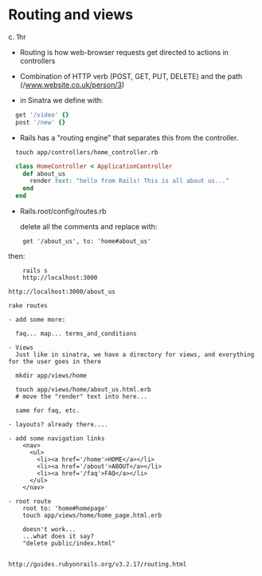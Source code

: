 # Routing and views 

c. 1hr

- Routing is how web-browser requests get directed to actions in controllers
- Combination of HTTP verb (POST, GET, PUT, DELETE) and the path (/www.website.co.uk/person/3)

- in Sinatra we define with:

```ruby
  get '/video' {}
  post '/new' {}
```
- Rails has a "routing engine" that separates this from the controller.
```
  touch app/controllers/home_controller.rb
```

```ruby
  class HomeController < ApplicationController
    def about_us
      render text: "hello from Rails! This is all about us..."
    end
  end
```
- Rails.root/config/routes.rb

  delete all the comments and replace with:

```
    get '/about_us', to: 'home#about_us'
```
  then:

```
    rails s
    http://localhost:3000
```
    http://localhost:3000/about_us
    
    rake routes
```    
- add some more:

  faq... map... terms_and_conditions
  
- Views
  Just like in sinatra, we have a directory for views, and everything for the user goes in there

  mkdir app/views/home
  
  touch app/views/home/about_us.html.erb
  # move the "render" text into here...
  
  same for faq, etc.
  
- layouts? already there....

- add some navigation links
    <nav>
      <ul>
        <li><a href='/home'>HOME</a></li>
        <li><a href='/about'>ABOUT</a></li>
        <li><a href='/faq'>FAQ</a></li>
      </ul>
    </nav>
    
- root route
    root to: 'home#homepage'
    touch app/views/home/home_page.html.erb
    
    doesn't work...
    ...what does it say?
    "delete public/index.html"


http://guides.rubyonrails.org/v3.2.17/routing.html
